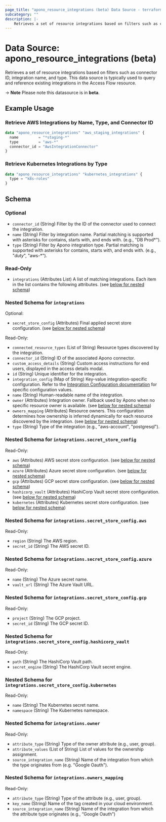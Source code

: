 ```yaml
---
page_title: "apono_resource_integrations (beta) Data Source - terraform-provider-apono"
subcategory: ""
description: |-
    Retrieves a set of resource integrations based on filters such as connector ID, integration name, and type. This data source is typically used to query and reference existing integrations in the Access Flow resource.
---
```


# Data Source: apono_resource_integrations (beta)

Retrieves a set of resource integrations based on filters such as connector ID, integration name, and type. This data source is typically used to query and reference existing integrations in the Access Flow resource.

-> **Note** Please note this datasource is in **beta**.

## Example Usage

### Retrieve AWS Integrations by Name, Type, and Connector ID

```terraform
data "apono_resource_integrations" "aws_staging_integrations" {
  name         = "*staging-*"
  type         = "aws-*"
  connector_id = "AwsIntegrationConnector"
}
```

### Retrieve Kubernetes Integrations by Type

```terraform
data "apono_resource_integrations" "kubernetes_integrations" {
  type = "k8s-roles"
}
```

<!-- schema generated by tfplugindocs -->
## Schema

### Optional

- `connector_id` (String) Filter by the ID of the connector used to connect the integration.
- `name` (String) Filter by integration name. Partial matching is supported with asterisks for contains, starts with, and ends with. (e.g., "DB Prod*").
- `type` (String) Filter by Apono integration type. Partial matching is supported with asterisks for contains, starts with, and ends with. (e.g., "*duty*", "aws-*").

### Read-Only

- `integrations` (Attributes List) A list of matching integrations. Each item in the list contains the following attributes. (see [below for nested schema](#nestedatt--integrations))

<a id="nestedatt--integrations"></a>
### Nested Schema for `integrations`

Optional:

- `secret_store_config` (Attributes) Final applied secret store configuration. (see [below for nested schema](#nestedatt--integrations--secret_store_config))

Read-Only:

- `connected_resource_types` (List of String) Resource types discovered by the integration.
- `connector_id` (String) ID of the associated Apono connector.
- `custom_access_details` (String) Custom access instructions for end users, displayed in the access details modal.
- `id` (String) Unique identifier for the integration.
- `integration_config` (Map of String) Key-value integration-specific configuration. Refer to the [Integration Configuration documentation](https://docs.apono.io/metadata-for-integration-config) for specific configuration values.
- `name` (String) Human-readable name of the integration.
- `owner` (Attributes) Integration owner. Fallback used by Apono when no specific resource owner is available. (see [below for nested schema](#nestedatt--integrations--owner))
- `owners_mapping` (Attributes) Resource owners. This configuration determines how ownership is inferred dynamically for each resource discovered by the integration. (see [below for nested schema](#nestedatt--integrations--owners_mapping))
- `type` (String) Type of the integration (e.g., "aws-account", "postgresql").

<a id="nestedatt--integrations--secret_store_config"></a>
### Nested Schema for `integrations.secret_store_config`

Read-Only:

- `aws` (Attributes) AWS secret store configuration. (see [below for nested schema](#nestedatt--integrations--secret_store_config--aws))
- `azure` (Attributes) Azure secret store configuration. (see [below for nested schema](#nestedatt--integrations--secret_store_config--azure))
- `gcp` (Attributes) GCP secret store configuration. (see [below for nested schema](#nestedatt--integrations--secret_store_config--gcp))
- `hashicorp_vault` (Attributes) HashiCorp Vault secret store configuration. (see [below for nested schema](#nestedatt--integrations--secret_store_config--hashicorp_vault))
- `kubernetes` (Attributes) Kubernetes secret store configuration. (see [below for nested schema](#nestedatt--integrations--secret_store_config--kubernetes))

<a id="nestedatt--integrations--secret_store_config--aws"></a>
### Nested Schema for `integrations.secret_store_config.aws`

Read-Only:

- `region` (String) The AWS region.
- `secret_id` (String) The AWS secret ID.


<a id="nestedatt--integrations--secret_store_config--azure"></a>
### Nested Schema for `integrations.secret_store_config.azure`

Read-Only:

- `name` (String) The Azure secret name.
- `vault_url` (String) The Azure Vault URL.


<a id="nestedatt--integrations--secret_store_config--gcp"></a>
### Nested Schema for `integrations.secret_store_config.gcp`

Read-Only:

- `project` (String) The GCP project.
- `secret_id` (String) The GCP secret ID.


<a id="nestedatt--integrations--secret_store_config--hashicorp_vault"></a>
### Nested Schema for `integrations.secret_store_config.hashicorp_vault`

Read-Only:

- `path` (String) The HashiCorp Vault path.
- `secret_engine` (String) The HashiCorp Vault secret engine.


<a id="nestedatt--integrations--secret_store_config--kubernetes"></a>
### Nested Schema for `integrations.secret_store_config.kubernetes`

Read-Only:

- `name` (String) The Kubernetes secret name.
- `namespace` (String) The Kubernetes namespace.



<a id="nestedatt--integrations--owner"></a>
### Nested Schema for `integrations.owner`

Read-Only:

- `attribute_type` (String) Type of the owner attribute (e.g., user, group).
- `attribute_values` (List of String) List of values for the ownership assignment.
- `source_integration_name` (String) Name of the integration from which the type originates from (e.g. "Google Oauth").


<a id="nestedatt--integrations--owners_mapping"></a>
### Nested Schema for `integrations.owners_mapping`

Read-Only:

- `attribute_type` (String) Type of the attribute (e.g., user, group).
- `key_name` (String) Name of the tag created in your cloud environment.
- `source_integration_name` (String) Name of the integration from which the attribute type originates (e.g., “Google Oauth”)